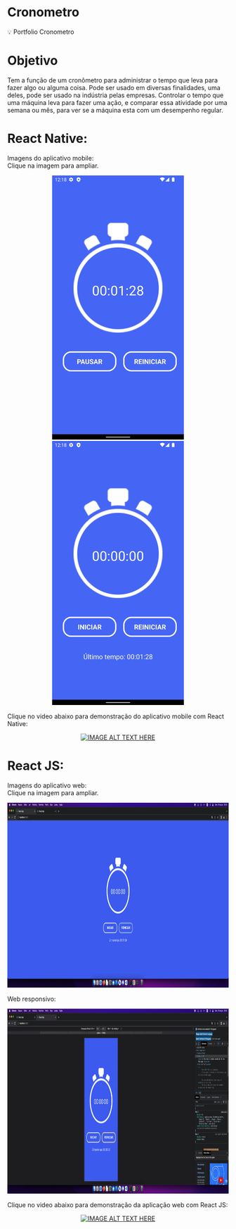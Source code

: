 # Cronometro
:bulb: Portfolio Cronometro

# Objetivo

Tem a função de um cronômetro para administrar o tempo que leva para fazer algo ou alguma coisa. Pode ser usado em diversas finalidades, uma deles, pode ser usado na indústria pelas empresas. Controlar o tempo que uma máquina leva para fazer uma ação, e comparar essa atividade por uma semana ou mês, para ver se a máquina esta com um desempenho regular.

# React Native:

Imagens do aplicativo mobile:<br/>
Clique na imagem para ampliar.
<p align='center'>
  <img width='300' height='600' src='ReadmeImages/mob1.png'>
  <img width='300' height='600' src='ReadmeImages/mob2.png'>
</p>  

Clique no video abaixo para demonstração do aplicativo mobile com React Native:
<p align='center'>
<a href="http://www.youtube.com/watch?feature=player_embedded&v=NiA_nGJXeI0
" target="_blank"><img src="http://img.youtube.com/vi/NiA_nGJXeI0/0.jpg" 
alt="IMAGE ALT TEXT HERE" width="540" height="380" /></a>
</p>  

# React JS:

Imagens do aplicativo web:<br/>
Clique na imagem para ampliar.
<p align='center'>
  <img height="420" src='ReadmeImages/web1.png'>
</p>

  Web responsivo:
<p align='center'>
  <img  height="420" src='ReadmeImages/web2.png'>
</p>

Clique no video abaixo para demonstração da aplicação web com React JS:
<p align='center'>
<a href="http://www.youtube.com/watch?feature=player_embedded&v=e-ZlN0g8694
" target="_blank"><img src="http://img.youtube.com/vi/e-ZlN0g8694/0.jpg" 
alt="IMAGE ALT TEXT HERE" width="640" height="480" /></a>
</p>  

<!-- <a href="http://www.youtube.com/watch?feature=player_embedded&v=YOUTUBE_VIDEO_ID_HERE
" target="_blank"><img src="http://img.youtube.com/vi/YOUTUBE_VIDEO_ID_HERE/0.jpg" 
alt="IMAGE ALT TEXT HERE" width="240" height="180" border="10" /></a> -->

